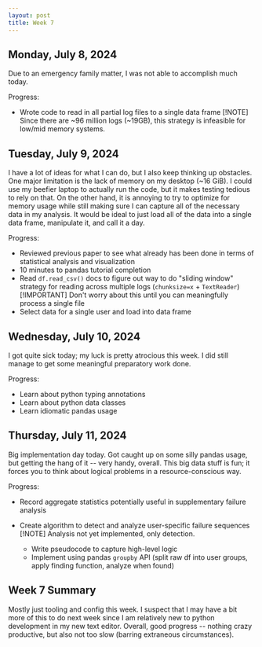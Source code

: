 ```yaml
---
layout: post
title: Week 7
---
```


## Monday, July 8, 2024

Due to an emergency family matter, I was not able to accomplish much today.

Progress:

- Wrote code to read in all partial log files to a single data frame
    [!NOTE]
    Since there are ~96 million logs (~19GB), this strategy is infeasible for low/mid memory systems.

## Tuesday, July 9, 2024

I have a lot of ideas for what I can do, but I also keep thinking up obstacles. One major limitation is the lack of memory on my desktop (~16 GiB). I could use my beefier laptop to actually run the code, but it makes testing tedious to rely on that. On the other hand, it is annoying to try to optimize for memory usage while still making sure I can capture all of the necessary data in my analysis. It would be ideal to just load all of the data into a single data frame, manipulate it, and call it a day.

Progress:

- Reviewed previous paper to see what already has been done in terms of statistical analysis and visualization
- 10 minutes to pandas tutorial completion
- Read `df.read_csv()` docs to figure out way to do "sliding window" strategy for reading across multiple logs (`chunksize=x` + `TextReader`)
    [!IMPORTANT]
    Don't worry about this until you can meaningfully process a single file
- Select data for a single user and load into data frame

## Wednesday, July 10, 2024

I got quite sick today; my luck is pretty atrocious this week. I did still manage to get some meaningful preparatory work done.

Progress:

- Learn about python typing annotations
- Learn about python data classes
- Learn idiomatic pandas usage

## Thursday, July 11, 2024

Big implementation day today. Got caught up on some silly pandas usage, but getting the hang of it -- very handy, overall. This big data stuff is fun; it forces you to think about logical problems in a resource-conscious way.

Progress:

- Record aggregate statistics potentially useful in supplementary failure analysis
- Create algorithm to detect and analyze user-specific failure sequences
    [!NOTE]
    Analysis not yet implemented, only detection.

    - Write pseudocode to capture high-level logic
    - Implement using pandas `groupby` API (split raw df into user groups, apply finding function, analyze when found)

## Week 7 Summary
Mostly just tooling and config this week. I suspect that I may have a bit more of this to do next week since I am relatively new to python development in my new text editor. Overall, good progress -- nothing crazy productive, but also not too slow (barring extraneous circumstances).
